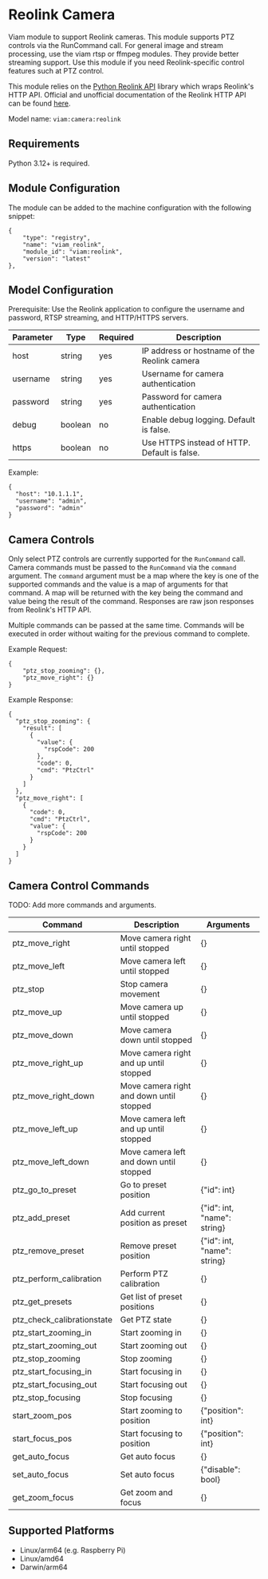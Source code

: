 # Reolink Camera
Viam module to support Reolink cameras. This module supports PTZ controls via the RunCommand call.
For general image and stream processing, use the viam rtsp or ffmpeg modules. They provide better streaming support. Use this module if you need Reolink-specific control features such at PTZ control.

This module relies on the [Python Reolink API](https://github.com/ReolinkCameraAPI/reolinkapipy) library which wraps Reolink's HTTP API.
Official and unofficial documentation of the Reolink HTTP API can be found [here](https://github.com/mnpg/Reolink_api_documentations).

Model name: `viam:camera:reolink`

## Requirements
Python 3.12+ is required.

## Module Configuration

The module can be added to the machine configuration with the following snippet:
```
{
    "type": "registry",
    "name": "viam_reolink",
    "module_id": "viam:reolink",
    "version": "latest"
},
```

## Model Configuration
Prerequisite: Use the Reolink application to configure the username and password, RTSP streaming, and HTTP/HTTPS servers.

| Parameter | Type | Required | Description |
|-----------|------|----------|-------------|
| host | string | yes | IP address or hostname of the Reolink camera |
| username | string | yes | Username for camera authentication |
| password | string | yes | Password for camera authentication |
| debug | boolean | no | Enable debug logging. Default is false. |
| https | boolean | no | Use HTTPS instead of HTTP. Default is false. |

Example:
```
{
  "host": "10.1.1.1",
  "username": "admin",
  "password": "admin"
}
```

## Camera Controls
Only select PTZ controls are currently supported for the `RunCommand` call.
Camera commands must be passed to the `RunCommand` via the `command` argument. The `command` argument must be a map where the key is one of the supported commands and the value is a map of arguments for that command. A map will be returned with the key being the command and value being the result of the command. Responses are raw json responses from Reolink's HTTP API.

Multiple commands can be passed at the same time. Commands will be executed in order without waiting for the previous command to complete.

Example Request:
```
{
    "ptz_stop_zooming": {},
    "ptz_move_right": {}
}
```

Example Response:
```
{
  "ptz_stop_zooming": {
    "result": [
      {
        "value": {
          "rspCode": 200
        },
        "code": 0,
        "cmd": "PtzCtrl"
      }
    ]
  },
  "ptz_move_right": [
    {
      "code": 0,
      "cmd": "PtzCtrl",
      "value": {
        "rspCode": 200
      }
    }
  ]
}
```

## Camera Control Commands
TODO: Add more commands and arguments.

| Command | Description | Arguments |
|---------|-------------|-----------|
| ptz_move_right | Move camera right until stopped | {} |
| ptz_move_left | Move camera left until stopped | {} |
| ptz_stop | Stop camera movement | {} |
| ptz_move_up | Move camera up until stopped | {} |
| ptz_move_down | Move camera down until stopped | {} |
| ptz_move_right_up | Move camera right and up until stopped | {} |
| ptz_move_right_down | Move camera right and down until stopped | {} |
| ptz_move_left_up | Move camera left and up until stopped | {} |
| ptz_move_left_down | Move camera left and down until stopped | {} |
| ptz_go_to_preset | Go to preset position | {"id": int} |
| ptz_add_preset | Add current position as preset | {"id": int, "name": string} |
| ptz_remove_preset | Remove preset position | {"id": int, "name": string} |
| ptz_perform_calibration | Perform PTZ calibration | {} |
| ptz_get_presets | Get list of preset positions | {} |
| ptz_check_calibrationstate | Get PTZ state | {} |
| ptz_start_zooming_in | Start zooming in | {} |
| ptz_start_zooming_out | Start zooming out | {} |
| ptz_stop_zooming | Stop zooming | {} |
| ptz_start_focusing_in | Start focusing in | {} |
| ptz_start_focusing_out | Start focusing out | {} |
| ptz_stop_focusing | Stop focusing | {} |
| start_zoom_pos | Start zooming to position | {"position": int} |
| start_focus_pos | Start focusing to position | {"position": int} |
| get_auto_focus | Get auto focus | {} |
| set_auto_focus | Set auto focus | {"disable": bool} |
| get_zoom_focus | Get zoom and focus | {} |

## Supported Platforms
- Linux/arm64 (e.g. Raspberry Pi)
- Linux/amd64
- Darwin/arm64